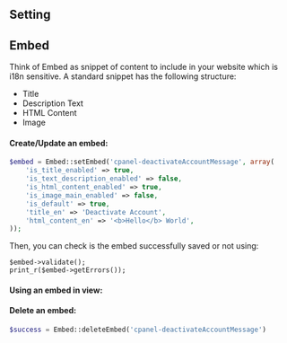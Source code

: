 ## Setting

## Embed
Think of Embed as snippet of content to include in your website which is i18n sensitive. A standard snippet has the following structure:

* Title
* Description Text
* HTML Content
* Image

#### Create/Update an embed:
```php
$embed = Embed::setEmbed('cpanel-deactivateAccountMessage', array(
    'is_title_enabled' => true,
    'is_text_description_enabled' => false,
    'is_html_content_enabled' => true,
    'is_image_main_enabled' => false,
    'is_default' => true,
    'title_en' => 'Deactivate Account',
    'html_content_en' => '<b>Hello</b> World',
));
```

Then, you can check is the embed successfully saved or not using:
```
$embed->validate();
print_r($embed->getErrors());
```

#### Using an embed in view:


#### Delete an embed:
```php
$success = Embed::deleteEmbed('cpanel-deactivateAccountMessage')
```